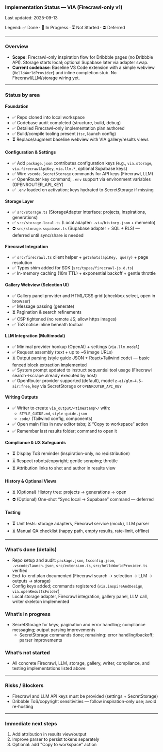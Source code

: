 ### Implementation Status — VIA (Firecrawl-only v1)

Last updated: 2025-09-13

Legend: ✅ Done · 🚧 In Progress · ⏳ Not Started · ⛔ Deferred

---

### Overview
- **Scope**: Firecrawl-only inspiration flow for Dribbble pages (no Dribbble API). Storage starts local; optional Supabase later via adapter swap.
- **Current codebase**: Baseline VS Code extension with a simple webview (`HelloWorldProvider`) and inline completion stub. No Firecrawl/LLM/storage wiring yet.

---

### Status by area

#### Foundation
- ✅ Repo cloned into local workspace
- ✅ Codebase audit completed (structure, build, debug)
- ✅ Detailed Firecrawl-only implementation plan authored
- ✅ Build/compile tooling present (`tsc`, launch config)
- ⏳ Replace/augment baseline webview with VIA gallery/results views

#### Configuration & Settings
- ✅ Add `package.json` contributes.configuration keys (e.g., `via.storage`, `via.firecrawlApiKey`, `via.llm.*`, optional Supabase keys)
- ✅ Wire `vscode.SecretStorage` commands for API keys (Firecrawl, LLM)
- ✅ OpenRouter key command; `.env` support via environment variables (OPENROUTER_API_KEY)
- ✅ `.env` loaded on activation; keys hydrated to SecretStorage if missing

#### Storage Layer
- ✅ `src/storage.ts` (StorageAdapter interface: projects, inspirations, generations)
- ✅ `src/storage.local.ts` (Local adapter: `.via/history.json` + memento)
- ⛔ `src/storage.supabase.ts` (Supabase adapter + SQL + RLS) — deferred until sync/share is needed

#### Firecrawl Integration
- ✅ `src/firecrawl.ts` client helper + `getShots(apiKey, query)` + page resolution
- ✅ Types shim added for SDK (`src/types/firecrawl-js.d.ts`)
- ✅ In-memory caching (10m TTL) + exponential backoff + gentle throttle

#### Gallery Webview (Selection UI)
- ✅ Gallery panel provider and HTML/CSS grid (checkbox select, open in browser)
- ✅ Message passing (generate)
- ⏳ Pagination & search refinements
- ✅ CSP tightened (no remote JS; allow https images)
- ✅ ToS notice inline beneath toolbar

#### LLM Integration (Multimodal)
- ✅ Minimal provider hookup (OpenAI) + settings (`via.llm.model`)
- ✅ Request assembly (text + up to ~6 image URLs)
- ⏳ Output parsing (style guide JSON + React+Tailwind code) — basic fenced block extraction implemented
- ✅ System prompt updated to instruct sequential tool usage (Firecrawl search→scrape already executed by host)
- ✅ OpenRouter provider supported (default), model `z-ai/glm-4.5-air:free`, key via SecretStorage or `OPENROUTER_API_KEY`

#### Writing Outputs
- ✅ Writer to create `via_output/<timestamp>/` with:
  - `STYLE_GUIDE.md`, `style-guide.json`
  - `code/` (Tailwind config, components)
- ✅ Open main files in new editor tabs; ⏳ “Copy to workspace” action
- ✅ Remember last results folder; command to open it

#### Compliance & UX Safeguards
- ⏳ Display ToS reminder (inspiration-only, no redistribution)
- ⏳ Respect robots/copyright; gentle scraping; throttle
- ⏳ Attribution links to shot and author in results view

#### History & Optional Views
- ⏳ (Optional) History tree: projects → generations → open
- ⛔ (Optional) One-shot “Sync local → Supabase” command — deferred

#### Testing
- ⏳ Unit tests: storage adapters, Firecrawl service (mock), LLM parser
- ⏳ Manual QA checklist (happy path, empty results, rate-limit, offline)

---

### What’s done (details)
- Repo setup and audit: `package.json`, `tsconfig.json`, `.vscode/launch.json`, `src/extension.ts`, `src/helloWorldProvider.ts` verified
- End-to-end plan documented (Firecrawl search → selection → LLM → outputs → storage)
- Config keys added; commands registered (`via.inspireAndDesign`, `via.openResultsFolder`)
- Local storage adapter, Firecrawl integration, gallery panel, LLM call, writer skeleton implemented

### What’s in progress
- SecretStorage for keys; pagination and error handling; compliance messaging; output parsing improvements
  - SecretStorage commands done; remaining: error handling/backoff; parser improvements

### What’s not started
- All concrete Firecrawl, LLM, storage, gallery, writer, compliance, and testing implementations listed above

---

### Risks / Blockers
- Firecrawl and LLM API keys must be provided (settings + SecretStorage)
- Dribbble ToS/copyright sensitivities — follow inspiration-only use; avoid re-hosting

---

### Immediate next steps
1) Add attribution in results view/output
2) Improve parser to persist tokens separately
3) Optional: add "Copy to workspace" action


